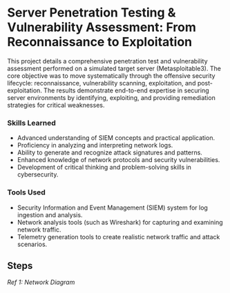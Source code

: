 # Server Penetration Testing & Vulnerability Assessment: From Reconnaissance to Exploitation

This project details a comprehensive penetration test and vulnerability assessment performed on a simulated target server (Metasploitable3). The core objective was to move systematically through the offensive security lifecycle: reconnaissance, vulnerability scanning, exploitation, and post-exploitation. The results demonstrate end-to-end expertise in securing server environments by identifying, exploiting, and providing remediation strategies for critical weaknesses.

### Skills Learned

- Advanced understanding of SIEM concepts and practical application.
- Proficiency in analyzing and interpreting network logs.
- Ability to generate and recognize attack signatures and patterns.
- Enhanced knowledge of network protocols and security vulnerabilities.
- Development of critical thinking and problem-solving skills in cybersecurity.

### Tools Used

- Security Information and Event Management (SIEM) system for log ingestion and analysis.
- Network analysis tools (such as Wireshark) for capturing and examining network traffic.
- Telemetry generation tools to create realistic network traffic and attack scenarios.

## Steps


*Ref 1: Network Diagram*
